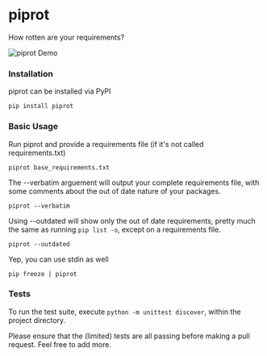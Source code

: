piprot
======

How rotten are your requirements?

![piprot Demo](http://i.imgur.com/kewPaFa.gif)


### Installation

piprot can be installed via PyPI

    pip install piprot


### Basic Usage

Run piprot and provide a requirements file (if it's not called requirements.txt)

    piprot base_requirements.txt


The --verbatim arguement will output your complete requirements file, with some comments about the out of date nature of your packages.

    piprot --verbatim

Using --outdated will show only the out of date requirements, pretty much the same as running `pip list -o`, except on a requirements file.

    piprot --outdated

Yep, you can use stdin as well

    pip freeze | piprot


### Tests

To run the test suite, execute `python -m unittest discover`, within the project directory.

Please ensure that the (limited) tests are all passing before making a pull request. Feel free to add more.


